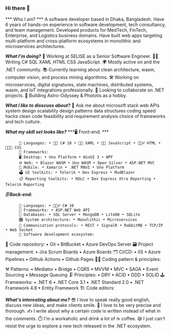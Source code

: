 ### Hi there 👋
*** Who I am? ***
  A software developer based in Dhaka, Bangladesh.
  Have 6 years of hands-on experience in software development, tech consultancy, and team management.
  Developed products for MedTech, FinTech, Enterprise, and Logistics business domains.
  Have built web apps targeting multi-platform and cross-platform ecosystems in monolithic and microservices architectures.

***What I'm doing?***
  🏢 Working at SELISE as a Senior Software Engineer.
  👨‍💻 Writing C# SQL XAML HTML CSS JavaScript.
  🌍 Mostly active on  and the .NET community.
  📚 Currently learning about clean architecture, wasm, computer vision, and process mining algorithms.
  🛠️ Working on microservices, digital signatures, state machines, distributed systems, wasm, and IoT integrations professionally.
  👯 Looking to collaborate on .NET projects.
  🥰 Building Astro-Odyssey & Phototis as a hobby.

***What I like to disscuss about?***
  💬 Ask me about microsoft stack web APIs system design scalability design patterns data structures coding speed hacks clean code feasibility and requirement analysis choice of frameworks and tech culture.

***What my skill set looks like?***
  ***🖥 Front-end: ***

          📜 Languages: • 🧙🏻 C# 10 • 👨‍🏭 XAML • 👨‍🔧 JavaScript • 🧚🏻‍♂️ HTML • 👨🏻‍🎨 CSS
          🔬 Frameworks:
          🖥 Desktop: • Uno Platform • WinUI 3 • WPF
          🌐 Web: • Blazor WASM • Uno WASM • Open Silver • ASP.NET MVC
          📱 Mobile: • Xamarin • .NET MAUI • Uno Platform
          🗳 UI toolkits: • Telerik • Dev Express • MudBlazor
          📋 Reporting toolkits: • RDLC • Dev Express Xtra Reporting • Telerik Reporting
        
  ***🗄️ Back-end:***

          📜 Languages: • 🧙🏻‍♂️ C# 10
          🔭 Frameworks: • ASP.NET Web API
          💾 Databases: • SQL Server • MongoDB • LiteDB • SQLite
          🎛 System architecture: • Monolithic • Microservices
          🔌 Communication protocols: • REST • SignalR • RabbitMQ • TCP/IP • Web Socket
          🎡 Software development ecosystem:

📁 Code repository: • Git • BitBucket • Azure DevOps Server
🗃 Project management: • Jira Scrum Boards • Azure Boards
🗂 CI/CD: • IIS • Azure Pipelines • Github Actions • Github Pages
🧙‍♂️ Coding pattern & principles:

⚒ Patterns:  • Mediator • Bridge • CQRS • MVVM • MVC • SAGA • Event Sourcing • Message Queuing
🗜 Principles: • DRY • ACID • DDD • SOLID
🕹 Frameworks: • .NET 6 • .NET Core 3.1 • .NET Standard 2.0 • .NET Framework 4.8 • Entity Framework
🏗️ Code editors: 

***What's interesting about me?***
  😎 I love to speak really good english, discuss new ideas, and make clients smile.
  🧐 I love to be very precise and thorough.
  ✍️ I write about why a certain code is written instead of what in the comments.
  ⏱️ I'm a workaholic and drink a lot of ☕ coffee.
  😅 I just can't resist the urge to explore a new tech released in the .NET ecosystem.









<!--
**Hasinul/Hasinul** is a ✨ _special_ ✨ repository because its `README.md` (this file) appears on your GitHub profile.

A software developer based in Dhaka, Bangladesh.


Here are some ideas to get you started:

- 🔭 I’m currently working on ...
- 🌱 I’m currently learning ...
- 👯 I’m looking to collaborate on ...
- 🤔 I’m looking for help with ...
- 💬 Ask me about ...
- 📫 How to reach me: ...
- 😄 Pronouns: ...
- ⚡ Fun fact: ...
-->
